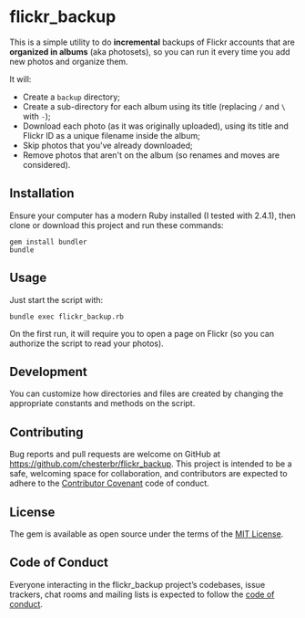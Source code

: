 # flickr_backup

This is a simple utility to do **incremental** backups of Flickr accounts that are **organized in albums** (aka photosets), so you can run it every time you add new photos and organize them.

It will:

- Create a `backup` directory;
- Create a sub-directory for each album using its title (replacing `/` and `\` with `-`);
- Download each photo (as it was originally uploaded), using its title and Flickr ID as a unique filename inside the album;
- Skip photos that you've already downloaded;
- Remove photos that aren't on the album (so renames and moves are considered).

## Installation

Ensure your computer has a modern Ruby installed (I tested with 2.4.1), then clone or download this project and run these commands:

```
gem install bundler
bundle
```

## Usage

Just start the script with:

```
bundle exec flickr_backup.rb
```

On the first run, it will require you to open a page on Flickr (so you can authorize the script to read your photos).

## Development

You can customize how directories and files are created by changing the appropriate constants and methods on the script.

## Contributing

Bug reports and pull requests are welcome on GitHub at https://github.com/chesterbr/flickr_backup. This project is intended to be a safe, welcoming space for collaboration, and contributors are expected to adhere to the [Contributor Covenant](http://contributor-covenant.org) code of conduct.

## License

The gem is available as open source under the terms of the [MIT License](https://opensource.org/licenses/MIT).

## Code of Conduct

Everyone interacting in the flickr_backup project’s codebases, issue trackers, chat rooms and mailing lists is expected to follow the [code of conduct](https://github.com/chesterbr/flickr_backup/blob/master/CODE_OF_CONDUCT.md).
